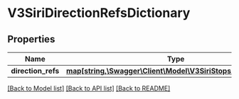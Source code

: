 # V3SiriDirectionRefsDictionary

## Properties
Name | Type | Description | Notes
------------ | ------------- | ------------- | -------------
**direction_refs** | [**map[string,\Swagger\Client\Model\V3SiriStopsRefsDictionary]**](V3SiriStopsRefsDictionary.md) |  | [optional] 

[[Back to Model list]](../README.md#documentation-for-models) [[Back to API list]](../README.md#documentation-for-api-endpoints) [[Back to README]](../README.md)


